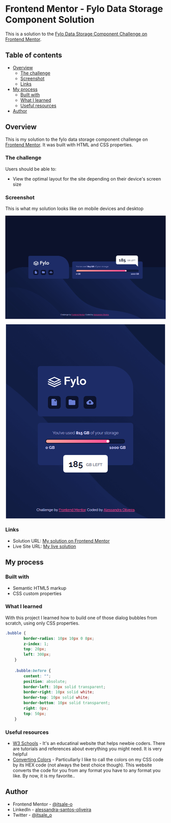 # Frontend Mentor - Fylo Data Storage Component Solution

This is a solution to the [Fylo Data Storage Component Challenge on Frontend Mentor](https://www.frontendmentor.io/challenges/fylo-data-storage-component-1dZPRbV5n).

## Table of contents

- [Overview](#overview)
  - [The challenge](#the-challenge)
  - [Screenshot](#screenshot)
  - [Links](#links)
- [My process](#my-process)
  - [Built with](#built-with)
  - [What I learned](#what-i-learned)
  - [Useful resources](#useful-resources)
- [Author](#author)

## Overview

This is my solution to the fylo data storage component challenge on [Frontend Mentor](https://www.frontendmentor.io/home). It was built with HTML and CSS properties.

### The challenge

Users should be able to:

- View the optimal layout for the site depending on their device's screen size

### Screenshot

This is what my solution looks like on mobile devices and desktop

![](/images/desktop_solution.png)

<div align="center">

![](/images/mobile_solution.png)

</div>


### Links

- Solution URL: [My solution on Frontend Mentor](https://your-solution-url.com)
- Live Site URL: [My live solution](https://your-live-site-url.com)

## My process

### Built with

- Semantic HTML5 markup
- CSS custom properties

### What I learned

With this project I learned how to build one of those dialog bubbles from scratch, using only CSS properties.

```css
.bubble {
        border-radius: 10px 10px 0 8px;
        z-index: 1;
        top: 20px;
        left: 300px;
    }
    
    .bubble:before {
        content: "";
        position: absolute;
        border-left: 10px solid transparent;
        border-right: 10px solid white;
        border-top: 10px solid white;
        border-bottom: 10px solid transparent;
        right: 0px;
        top: 50px;
    }
```

### Useful resources

- [W3 Schools](https://www.w3schools.com/) - It's an educatinal website that helps newbie coders. There are tutorials and references about everything you might need. It is very helpful  
- [Converting Colors](https://convertingcolors.com/) - Particullarly I like to call the colors on my CSS code by its HEX code (not always the best choice though). This website converts the code for you from any format you have to any format you like. By now, it is my favorite..

## Author

- Frontend Mentor - [@itsale-o](https://www.frontendmentor.io/profile/itsale-o)
- LinkedIn - [alessandra-santos-oliveira](https://www.linkedin.com/in/alessandra-santos-oliveira/)
- Twitter - [@itsale_o](https://www.twitter.com/itsale_o)